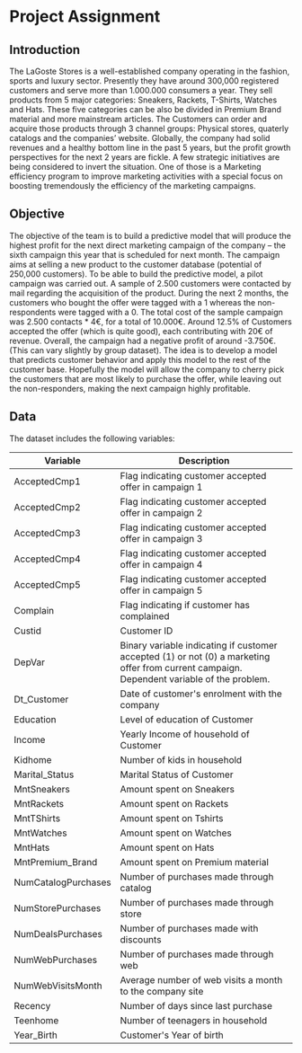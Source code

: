 # Project Assignment

## Introduction

The LaGoste Stores is a well-established company operating in the fashion, sports and luxury sector. Presently they have around 300,000 registered customers and serve more than
1.000.000 consumers a year. They sell products from 5 major categories: Sneakers, Rackets, T-Shirts, Watches and Hats. These five categories can be also be divided in Premium
Brand material and more mainstream articles. The Customers can order and acquire those products through 3 channel groups: Physical stores, quaterly catalogs and the companies’
website. Globally, the company had solid revenues and a healthy bottom line in the past 5 years, but the profit growth perspectives for the next 2 years are fickle. A few
strategic initiatives are being considered to invert the situation. One of those is a Marketing efficiency program to improve marketing activities with a special focus on
boosting tremendously the efficiency of the marketing campaigns.

## Objective

The objective of the team is to build a predictive model that will produce the highest profit for the next direct marketing campaign of the company – the sixth campaign this
year that is scheduled for next month. The campaign aims at selling a new product to the customer database (potential of 250,000 customers). To be able to build the predictive
model, a pilot campaign was carried out. A sample of 2.500 customers were contacted by mail regarding the acquisition of the product. During the next 2 months, the customers
who bought the offer were tagged with a 1 whereas the non-respondents were tagged with a 0. The total cost of the sample campaign was 2.500 contacts * 4€, for a total of
10.000€. Around 12.5% of Customers accepted the offer (which is quite good), each contributing with 20€ of revenue. Overall, the campaign had a negative profit of around
-3.750€. (This can vary slightly by group dataset). The idea is to develop a model that predicts customer behavior and apply this model to the rest of the customer base.
Hopefully the model will allow the company to cherry pick the customers that are most likely to purchase the offer, while leaving out the non-responders, making the next
campaign highly profitable.

## Data

The dataset includes the following variables:

| Variable | Description |
| -------- | ----------- |
| AcceptedCmp1 | Flag indicating customer accepted offer in campaign 1 |
| AcceptedCmp2 | Flag indicating customer accepted offer in campaign 2 |
| AcceptedCmp3 | Flag indicating customer accepted offer in campaign 3 |
| AcceptedCmp4 | Flag indicating customer accepted offer in campaign 4 |
| AcceptedCmp5 | Flag indicating customer accepted offer in campaign 5 |
| Complain | Flag indicating if customer has complained |
| Custid | Customer ID |
| DepVar | Binary variable indicating if customer accepted (1) or not (0) a marketing offer from current campaign. Dependent variable of the problem. |
| Dt_Customer | Date of customer's enrolment with the company |
| Education | Level of education of Customer |
| Income | Yearly Income of household of Customer |
| Kidhome | Number of kids in household |
| Marital_Status | Marital Status of Customer |
| MntSneakers | Amount spent on Sneakers |
| MntRackets | Amount spent on Rackets |
| MntTShirts | Amount spent on Tshirts |
| MntWatches | Amount spent on Watches |
| MntHats | Amount spent on Hats |
| MntPremium_Brand | Amount spent on Premium material |
| NumCatalogPurchases | Number of purchases made through catalog |
| NumStorePurchases | Number of purchases made through store |
| NumDealsPurchases | Number of purchases made with discounts |
| NumWebPurchases | Number of purchases made through web |
| NumWebVisitsMonth | Average number of web visits a month to the company site |
| Recency | Number of days since last purchase |
| Teenhome | Number of teenagers in household |
| Year_Birth | Customer's Year of birth |
